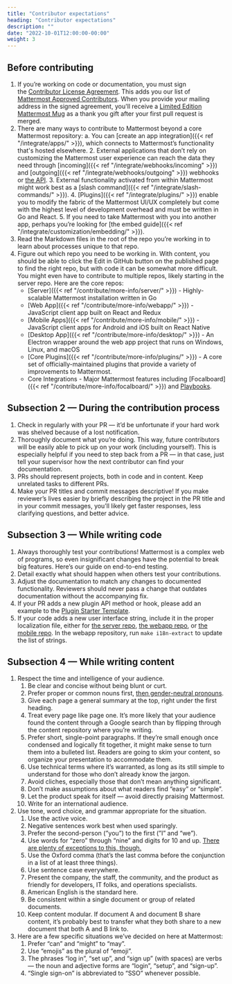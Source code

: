 ```yaml
---
title: "Contributor expectations"
heading: "Contributor expectations"
description: ""
date: "2022-10-01T12:00:00-00:00"
weight: 3
---
```


## Before contributing

1. If you’re working on code or documentation, you must sign the [Contributor License Agreement](https://mattermost.com/mattermost-contributor-agreement/). This adds you our list of [Mattermost Approved Contributors](https://docs.google.com/spreadsheets/d/1NTCeG-iL_VS9bFqtmHSfwETo5f-8MQ7oMDE5IUYJi_Y/pubhtml?gid=0&single=true). When you provide your mailing address in the signed agreement, you'll receive a [Limited Edition Mattermost Mug](https://forum.mattermost.com/t/limited-edition-mattermost-mugs/143) as a thank you gift after your first pull request is merged.
2. There are many ways to contribute to Mattermost beyond a core Mattermost repository:
    a. You can [create an app integration]({{< ref "/integrate/apps/" >}}), which connects to Mattermost’s functionality that's hosted elsewhere.
    2. External applications that don’t rely on customizing the Mattermost user experience can reach the data they need through [incoming]({{< ref "/integrate/webhooks/incoming" >}}) and [outgoing]({{< ref "/integrate/webhooks/outgoing" >}}) webhooks or [the API](https://api.mattermost.com/).
    3. External functionality activated from within Mattermost might work best as a [slash command]({{< ref "/integrate/slash-commands/" >}}).
    4. [Plugins]({{< ref "/integrate/plugins/" >}}) enable you to modify the fabric of the Mattermost UI/UX completely but come with the highest level of development overhead and must be written in Go and React.
    5. If you need to take Mattermost with you into another app, perhaps you’re looking for [the embed guide]({{< ref "/integrate/customization/embedding/" >}}).
3. Read the Markdown files in the root of the repo you’re working in to learn about processes unique to that repo.
4. Figure out which repo you need to be working in. With content, you should be able to click the Edit in GitHub button on the published page to find the right repo, but with code it can be somewhat more difficult. You might even have to contribute to multiple repos, likely starting in the server repo. Here are the core repos:
    - [Server]({{< ref "/contribute/more-info/server/" >}}) - Highly-scalable Mattermost installation written in Go
    - [Web App]({{< ref "/contribute/more-info/webapp/" >}}) - JavaScript client app built on React and Redux
    - [Mobile Apps]({{< ref "/contribute/more-info/mobile/" >}}) - JavaScript client apps for Android and iOS built on React Native
    - [Desktop App]({{< ref "/contribute/more-info/desktop/" >}}) - An Electron wrapper around the web app project that runs on Windows, Linux, and macOS
    - [Core Plugins]({{< ref "/contribute/more-info/plugins/" >}}) - A core set of officially-maintained plugins that provide a variety of improvements to Mattermost.
    - Core Integrations - Major Mattermost features including [Focalboard]({{< ref "/contribute/more-info/focalboard/" >}}) and [Playbooks](https://github.com/mattermost/mattermost-plugin-playbooks).

## Subsection 2 — During the contribution process

1. Check in regularly with your PR — it’d be unfortunate if your hard work was shelved because of a lost notification.
2. Thoroughly document what you’re doing. This way, future contributors will be easily able to pick up on your work (including yourself). This is especially helpful if you need to step back from a PR — in that case, just tell your supervisor how the next contributor can find your documentation.
3. PRs should represent projects, both in code and in content. Keep unrelated tasks to different PRs.
4. Make your PR titles and commit messages descriptive! If you make reviewer’s lives easier by briefly describing the project in the PR title and in your commit messages, you’ll likely get faster responses, less clarifying questions, and better advice.

## Subsection 3 — While writing code

1. Always thoroughly test your contributions! Mattermost is a complex web of programs, so even insignificant changes have the potential to break big features. Here’s our guide on end-to-end testing.
2. Detail exactly what should happen when others test your contributions.
3. Adjust the documentation to match any changes to documented functionality. Reviewers should never pass a change that outdates documentation without the accompanying fix.
4. If your PR adds a new plugin API method or hook, please add an example to the [Plugin Starter Template](https://github.com/mattermost/mattermost-plugin-starter-template).
5. If your code adds a new user interface string, include it in the proper localization file, either for [the server repo](https://github.com/mattermost/mattermost-server/blob/master/i18n/en.json), [the webapp repo](https://github.com/mattermost/mattermost-webapp/blob/master/i18n/en.json), or [the mobile repo](https://github.com/mattermost/mattermost-mobile/blob/master/assets/base/i18n/en.json). In the webapp repository, run `make i18n-extract` to update the list of strings.

## Subsection 4 — While writing content

1. Respect the time and intelligence of your audience.
    1. Be clear and concise without being blunt or curt.
    2. Prefer proper or common nouns first, [then gender-neutral pronouns](https://apastyle.apa.org/style-grammar-guidelines/grammar/singular-they).
    3. Give each page a general summary at the top, right under the first heading.
    4. Treat every page like page one. It’s more likely that your audience found the content through a Google search than by flipping through the content repository where you’re writing.
    5. Prefer short, single-point paragraphs. If they’re small enough once condensed and logically fit together, it might make sense to turn them into a bulleted list. Readers are going to skim your content, so organize your presentation to accommodate them.
    6. Use technical terms where it’s warranted, as long as its still simple to understand for those who don’t already know the jargon.
    7. Avoid cliches, especially those that don’t mean anything significant.
    8. Don’t make assumptions about what readers find “easy” or “simple”.
    9. Let the product speak for itself — avoid directly praising Mattermost.
    10. Write for an international audience.
2. Use tone, word choice, and grammar appropriate for the situation.
    1. Use the active voice.
    2. Negative sentences work best when used sparingly.
    3. Prefer the second-person (”you”) to the first (”I” and “we”).
    4. Use words for “zero” through “nine” and digits for 10 and up. [There are plenty of exceptions to this, though.](https://apastyle.apa.org/style-grammar-guidelines/numbers/numerals)
    5. Use the Oxford comma (that’s the last comma before the conjunction in a list of at least three things).
    6. Use sentence case everywhere.
    7. Present the company, the staff, the community, and the product as friendly for developers, IT folks, and operations specialists.
    8. American English is the standard here.
    9. Be consistent within a single document or group of related documents.
    10. Keep content modular. If document A and document B share content, it’s probably best to transfer what they both share to a new document that both A and B link to.
3. Here are a few specific situations we’ve decided on here at Mattermost:
    1. Prefer “can” and “might” to “may”.
    2. Use “emojis” as the plural of “emoji”.
    3. The phrases “log in”, “set up”, and “sign up” (with spaces) are verbs — the noun and adjective forms are “login”, “setup”, and “sign-up”.
    4. “Single sign-on” is abbreviated to “SSO” whenever possible.

